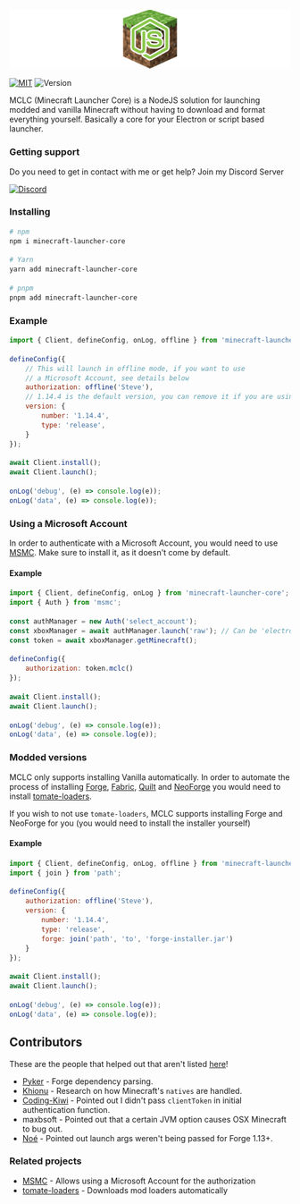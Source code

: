 ![MCLC](/imgs/header.png)

[![MIT](https://img.shields.io/badge/License-MIT-yellow.svg)](https://opensource.org/licenses/MIT)
![Version](https://img.shields.io/badge/stable_version-3.19.0-blue)

MCLC (Minecraft Launcher Core) is a NodeJS solution for launching modded and vanilla Minecraft without having to download and format everything yourself.
Basically a core for your Electron or script based launcher.

### Getting support

Do you need to get in contact with me or get help? Join my Discord Server

[![Discord](https://img.shields.io/discord/568550848871923723?logo=discord)](https://discord.gg/8uYVbXP)

### Installing

```bash
# npm
npm i minecraft-launcher-core

# Yarn
yarn add minecraft-launcher-core

# pnpm
pnpm add minecraft-launcher-core
```

### Example

```js
import { Client, defineConfig, onLog, offline } from 'minecraft-launcher-core';

defineConfig({
    // This will launch in offline mode, if you want to use
    // a Microsoft Account, see details below
    authorization: offline('Steve'),
    // 1.14.4 is the default version, you can remove it if you are using it
    version: {
        number: '1.14.4',
        type: 'release',
    }
});

await Client.install();
await Client.launch();

onLog('debug', (e) => console.log(e));
onLog('data', (e) => console.log(e));
```

### Using a Microsoft Account

In order to authenticate with a Microsoft Account, you would need to use [MSMC](https://npm.im/msmc).
Make sure to install it, as it doesn't come by default.

#### Example

```js
import { Client, defineConfig, onLog } from 'minecraft-launcher-core';
import { Auth } from 'msmc';

const authManager = new Auth('select_account');
const xboxManager = await authManager.launch('raw'); // Can be 'electron' or 'nwjs'
const token = await xboxManager.getMinecraft();

defineConfig({
    authorization: token.mclc()
});

await Client.install();
await Client.launch();

onLog('debug', (e) => console.log(e));
onLog('data', (e) => console.log(e));
```

### Modded versions

MCLC only supports installing Vanilla automatically. In order to automate the process of installing [Forge](https://minecraftforge.net), [Fabric](https://fabricmc.net), [Quilt](https://quiltmc.org) and [NeoForge](https://neoforged.net) you would need to install [tomate-loaders](https://npm.im/tomate-loaders).

If you wish to not use `tomate-loaders`, MCLC supports installing Forge and NeoForge for you (you would need to install the installer yourself)

#### Example

```js
import { Client, defineConfig, onLog, offline } from 'minecraft-launcher-core';
import { join } from 'path';

defineConfig({
    authorization: offline('Steve'),
    version: {
        number: '1.14.4',
        type: 'release',
        forge: join('path', 'to', 'forge-installer.jar')
    }
});

await Client.install();
await Client.launch();

onLog('debug', (e) => console.log(e));
onLog('data', (e) => console.log(e));
```

## Contributors

These are the people that helped out that aren't listed [here](https://github.com/Pierce01/MinecraftLauncher-core/graphs/contributors)!

- [Pyker](https://github.com/Pyker) - Forge dependency parsing.
- [Khionu](https://github.com/khionu) - Research on how Minecraft's `natives` are handled.
- [Coding-Kiwi](https://github.com/Coding-Kiwi) - Pointed out I didn't pass `clientToken` in initial authentication function.
- maxbsoft - Pointed out that a certain JVM option causes OSX Minecraft to bug out.
- [Noé](https://github.com/NoXeDev) - Pointed out launch args weren't being passed for Forge 1.13+.

### Related projects

- [MSMC](https://npm.im/msmc) - Allows using a Microsoft Account for the authorization
- [tomate-loaders](https://npm.im/tomate-loaders) - Downloads mod loaders automatically
<!-- not yet on npm  -->
<!-- - [tomate-mods](https://npm.im/tomate-mods) - Downloads mods from [Modrinth](https://modrinth.com/mods) and [Curseforge](https://curseforge.com/minecraft) automatically -->